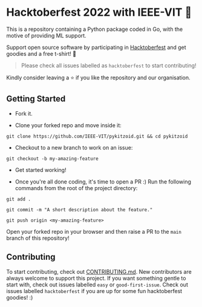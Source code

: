 # Hacktoberfest 2022 with IEEE-VIT :blue_heart:
This is a repository containing a Python package coded in Go, with the motive of providing ML support.

Support open source software by participating in [Hacktoberfest](https://hacktoberfest.digitalocean.com) and get goodies and a free t-shirt! :blue_heart:

> Please check all issues labelled as `hacktoberfest` to start contributing!

Kindly consider leaving a :star: if you like the repository and our organisation.

## Getting Started
* Fork it.

* Clone your forked repo and move inside it:

`git clone https://github.com/IEEE-VIT/pykitzoid.git && cd pykitzoid`

* Checkout to a new branch to work on an issue:

`git checkout -b my-amazing-feature`

* Get started working!

* Once you're all done coding, it's time to open a PR :)
Run the following commands from the root of the project directory:

`git add .`

`git commit -m "A short description about the feature."`

`git push origin <my-amazing-feature>`

Open your forked repo in your browser and then raise a PR to the `main` branch of this repository!

## Contributing

To start contributing, check out [CONTRIBUTING.md](https://github.com/IEEE-VIT/ToDo-iOS/blob/master/contributing.md). New contributors are always welcome to support this project. If you want something gentle to start with, check out issues labelled  `easy` or `good-first-issue`. Check out issues labelled  `hacktoberfest` if you are up for some fun hacktoberfest goodies! :) 
